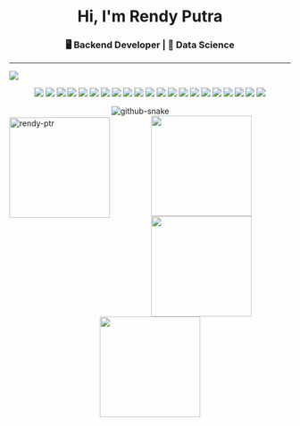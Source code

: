 <h1 align="center">Hi, I'm Rendy Putra</h1>
<h3 align="center">🖥️ Backend Developer | 📝 Data Science</h3>

---
<img src="https://i.ibb.co.com/Btx33Md/225813708-98b745f2-7d22-48cf-9150-083f1b00d6c9-3.gif">

<p align="center">
  <img src="https://img.shields.io/badge/javascript-%23323330.svg?style=for-the-badge&logo=javascript&logoColor=%23F7DF1E" />
  <img src="https://img.shields.io/badge/php-%23777BB4.svg?style=for-the-badge&logo=php&logoColor=white" />
  <img src="https://img.shields.io/badge/python-3670A0?style=for-the-badge&logo=python&logoColor=ffdd54" />
  <img src="https://img.shields.io/badge/typescript-%23007ACC.svg?style=for-the-badge&logo=typescript&logoColor=white" />
  <img src="https://img.shields.io/badge/expo-1C1E24?style=for-the-badge&logo=expo&logoColor=#D04A37" />
  <img src="https://img.shields.io/badge/express.js-%23404d59.svg?style=for-the-badge&logo=express&logoColor=%2361DAFB" />
  <img src="https://img.shields.io/badge/laravel-%23FF2D20.svg?style=for-the-badge&logo=laravel&logoColor=white" />
  <img src="https://img.shields.io/badge/Next-black?style=for-the-badge&logo=next.js&logoColor=white" />
  <img src="https://img.shields.io/badge/node.js-6DA55F?style=for-the-badge&logo=node.js&logoColor=white" />
  <img src="https://img.shields.io/badge/opencv-%23white.svg?style=for-the-badge&logo=opencv&logoColor=white" />
  <img src="https://img.shields.io/badge/react-%2320232a.svg?style=for-the-badge&logo=react&logoColor=%2361DAFB" />
  <img src="https://img.shields.io/badge/react_native-%2320232a.svg?style=for-the-badge&logo=react&logoColor=%2361DAFB" />
  <img src="https://img.shields.io/badge/MariaDB-003545?style=for-the-badge&logo=mariadb&logoColor=white" />
  <img src="https://img.shields.io/badge/MongoDB-%234ea94b.svg?style=for-the-badge&logo=mongodb&logoColor=white" />
  <img src="https://img.shields.io/badge/mysql-4479A1.svg?style=for-the-badge&logo=mysql&logoColor=white" />
  <img src="https://img.shields.io/badge/postgres-%23316192.svg?style=for-the-badge&logo=postgresql&logoColor=white" />
  <img src="https://img.shields.io/badge/Prisma-3982CE?style=for-the-badge&logo=Prisma&logoColor=white" />
  <img src="https://img.shields.io/badge/Matplotlib-%23ffffff.svg?style=for-the-badge&logo=Matplotlib&logoColor=black" />
  <img src="https://img.shields.io/badge/pandas-%23150458.svg?style=for-the-badge&logo=pandas&logoColor=white" />
  <img src="https://img.shields.io/badge/docker-%230db7ed.svg?style=for-the-badge&logo=docker&logoColor=white" />
  <img src="https://img.shields.io/badge/Postman-FF6C37?style=for-the-badge&logo=postman&logoColor=white" />
</p>

<picture>
  <source media="(prefers-color-scheme: dark)" srcset="https://gist.githubusercontent.com/rendy-ptr/b73e83970b0f64742b3e9cada2a4870b/raw/71d19ec44fbe85cd6369f99639f39aa6f42d4489/snake-dark.svg" />
  <source media="(prefers-color-scheme: light)" srcset="https://gist.githubusercontent.com/rendy-ptr/b73e83970b0f64742b3e9cada2a4870b/raw/71d19ec44fbe85cd6369f99639f39aa6f42d4489/snake-light.svg" />
  <img alt="github-snake" src="https://gist.githubusercontent.com/rendy-ptr/b73e83970b0f64742b3e9cada2a4870b/raw/71d19ec44fbe85cd6369f99639f39aa6f42d4489/snake-light.svg" />
</picture>

<img align="left" height="180em" style="margin-top: 20px;" src="https://github-readme-stats.vercel.app/api/top-langs/?username=rendy-ptr&layout=compact&theme=radical" alt="rendy-ptr" />

<div align="center">
<a href="https://github.com/rendy-ptr">
<img align="center" src="http://github-profile-summary-cards.vercel.app/api/cards/stats?username=rendy-ptr&theme=radical" height="180em" />
<img align="center" src="http://github-profile-summary-cards.vercel.app/api/cards/repos-per-language?username=rendy-ptr&theme=radical" height="180em" />
<img align="center" src="http://github-profile-summary-cards.vercel.app/api/cards/profile-details?username=rendy-ptr&theme=radical" height="180em" />
</div>
